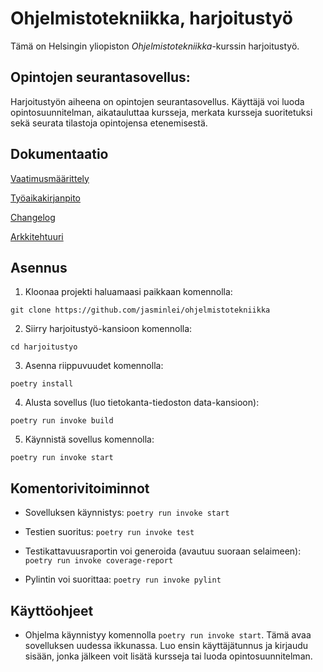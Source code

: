 # Ohjelmistotekniikka, harjoitustyö

Tämä on Helsingin yliopiston _Ohjelmistotekniikka_-kurssin harjoitustyö.

## Opintojen seurantasovellus:

Harjoitustyön aiheena on opintojen seurantasovellus. Käyttäjä voi luoda opintosuunnitelman, aikatauluttaa kursseja, merkata kursseja suoritetuksi sekä seurata tilastoja opintojensa etenemisestä.

## Dokumentaatio

[Vaatimusmäärittely](https://github.com/jasminlei/ohjelmistotekniikka/blob/main/harjoitustyo/dokumentaatio/vaatimusmaarittely.md)

[Työaikakirjanpito](https://github.com/jasminlei/ohjelmistotekniikka/blob/main/harjoitustyo/dokumentaatio/tuntikirjanpito.md)

[Changelog](https://github.com/jasminlei/ohjelmistotekniikka/blob/main/harjoitustyo/dokumentaatio/changelog.md)

[Arkkitehtuuri](https://github.com/jasminlei/ohjelmistotekniikka/blob/main/harjoitustyo/dokumentaatio/arkkitehtuuri.md)

## Asennus

1. Kloonaa projekti haluamaasi paikkaan komennolla:

```
git clone https://github.com/jasminlei/ohjelmistotekniikka
```

2. Siirry harjoitustyö-kansioon komennolla:

```
cd harjoitustyo
```

3. Asenna riippuvuudet komennolla:

```
poetry install
```

4. Alusta sovellus (luo tietokanta-tiedoston data-kansioon):

```
poetry run invoke build
```

5. Käynnistä sovellus komennolla:

```
poetry run invoke start
```

## Komentorivitoiminnot

- Sovelluksen käynnistys: `poetry run invoke start`

- Testien suoritus: `poetry run invoke test`

- Testikattavuusraportin voi generoida (avautuu suoraan selaimeen): `poetry run invoke coverage-report`

- Pylintin voi suorittaa: `poetry run invoke pylint`

## Käyttöohjeet

- Ohjelma käynnistyy komennolla `poetry run invoke start`. Tämä avaa sovelluksen uudessa ikkunassa. Luo ensin käyttäjätunnus ja kirjaudu sisään, jonka jälkeen voit lisätä kursseja tai luoda opintosuunnitelman.
